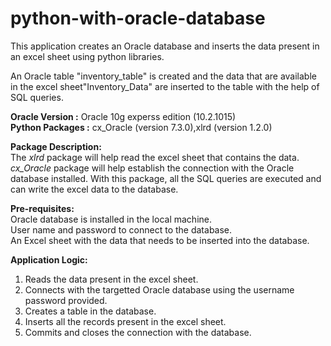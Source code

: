 # python-with-oracle-database
This application creates an Oracle database and inserts the data present in an excel sheet using python libraries.

An Oracle table "inventory_table" is created and the data that are available in the excel sheet"Inventory_Data" are inserted to the table with the help of SQL queries.

**Oracle Version :** Oracle 10g experss edition (10.2.1015)        
**Python Packages :** cx_Oracle (version 7.3.0),xlrd (version 1.2.0)         
                  
**Package Description:**       
The *xlrd* package will help read the excel sheet that contains the data.          
*cx_Oracle* package will help establish the connection with the Oracle database installed. With this package, all the SQL queries are executed and can write the excel data to the database.      

**Pre-requisites:**       
Oracle database is installed in the local machine.          
User name and password to connect to the database.         
An Excel sheet with the data that needs to be inserted into the database.            

**Application Logic:**          
1. Reads the data present in the excel sheet.
2. Connects with the targetted Oracle database using the username password provided.
3. Creates a table in the database.
4. Inserts all the records present in the excel sheet.
5. Commits and closes the connection with the database.




